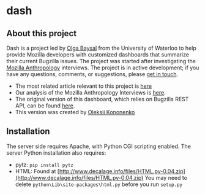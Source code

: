 dash
====

About this project
------------------

Dash is a project led by [Olga Baysal](https://cs.uwaterloo.ca/~obaysal/) from
the University of Waterloo to help provide Mozilla developers with customized
dashboards that summarize their current Bugzilla issues. The project was started
after investigating the <a href="https://wiki.mozilla.org/Bugzilla_Anthropology">Mozilla Anthropology</a>
interviews. The project is in active development; if you have any questions,
comments, or suggestions, please <a href="mailto:obaysal@uwaterloo.ca?Subject=Feedback%20on%20Developer%20Dash"
target="_top">get in touch</a>.

  * The most related article relevant to this project is [here](developer_dash_ieeesoft13.pdf)
  * Our analysis of the Mozilla Anthropology Interviews is <a href="http://www.cs.uwaterloo.ca/research/tr/2012/CS-2012-10.pdf">here</a>.
  * The original version of this dashboard, which relies on Bugzilla REST API,
can be found <a href="http://claw.cs.uwaterloo.ca/dash">here</a>.
  * This version was created by <a href="https://cs.uwaterloo.ca/~okononen">Oleksii Kononenko</a>

Installation
------------

The server side requires Apache, with Python CGI scripting enabled.  The server Python installation also requires:

  * pytz: ```pip install pytz```
  * HTML: Found at [http://www.decalage.info/files/HTML.py-0.04.zip](http://www.decalage.info/files/HTML.py-0.04.zip)
You may need to delete ```python\Lib\site-packages\html.py``` before you run
```setup.py```

